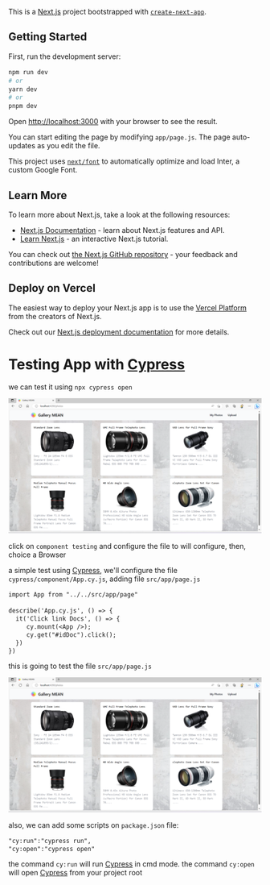 This is a [Next.js](https://nextjs.org/) project bootstrapped with [`create-next-app`](https://github.com/vercel/next.js/tree/canary/packages/create-next-app).

## Getting Started

First, run the development server:

```bash
npm run dev
# or
yarn dev
# or
pnpm dev
```

Open [http://localhost:3000](http://localhost:3000) with your browser to see the result.

You can start editing the page by modifying `app/page.js`. The page auto-updates as you edit the file.

This project uses [`next/font`](https://nextjs.org/docs/basic-features/font-optimization) to automatically optimize and load Inter, a custom Google Font.

## Learn More

To learn more about Next.js, take a look at the following resources:

- [Next.js Documentation](https://nextjs.org/docs) - learn about Next.js features and API.
- [Learn Next.js](https://nextjs.org/learn) - an interactive Next.js tutorial.

You can check out [the Next.js GitHub repository](https://github.com/vercel/next.js/) - your feedback and contributions are welcome!

## Deploy on Vercel

The easiest way to deploy your Next.js app is to use the [Vercel Platform](https://vercel.com/new?utm_medium=default-template&filter=next.js&utm_source=create-next-app&utm_campaign=create-next-app-readme) from the creators of Next.js.

Check out our [Next.js deployment documentation](https://nextjs.org/docs/deployment) for more details.


# Testing App with [Cypress](https://www.cypress.io/)

we can test it using `npx cypress open`

![alt text](https://github.com/Gerarca/AngularJS-NodeJS-TypeScript-MongoDB/raw/main/Frontend/docs/main.png?raw=true)

click on `component testing` and configure the file to will configure, then, choice a Browser

a simple test using [Cypress](https://www.cypress.io/), we'll configure the file `cypress/component/App.cy.js`, adding file `src/app/page.js`

```
import App from "../../src/app/page"

describe('App.cy.js', () => {
  it('Click link Docs', () => {
     cy.mount(<App />);
     cy.get("#idDoc").click();
  })
})
```

this is going to test the file `src/app/page.js`

![alt text](https://github.com/Gerarca/AngularJS-NodeJS-TypeScript-MongoDB/raw/main/Frontend/docs/main.png?raw=true)

also, we can add some scripts on `package.json` file:

```
"cy:run":"cypress run",
"cy:open":"cypress open" 
```

the command `cy:run` will run [Cypress](https://www.cypress.io/) in cmd mode.
the command `cy:open`  will open [Cypress](https://www.cypress.io/)  from your project root 